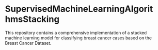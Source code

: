 # SupervisedMachineLearningAlgorithmsStacking
  This repository contains a comprehensive implementation of a stacked machine learning model for classifying breast cancer cases based on the Breast Cancer Dataset.

